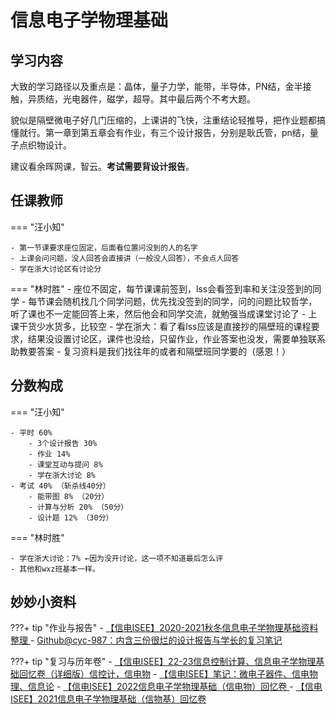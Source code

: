 # 信息电⼦学物理基础

## 学习内容
大致的学习路径以及重点是：晶体，量子力学，能带，半导体，PN结，金半接触，异质结，光电器件，磁学，超导。其中最后两个不考大题。

貌似是隔壁微电子好几门压缩的，上课讲的飞快，注重结论轻推导，把作业题都搞懂就行。第一章到第五章会有作业，有三个设计报告，分别是耿氏管，pn结，量子点织物设计。

建议看余晖网课，智云。**考试需要背设计报告**。

## 任课教师

=== "汪小知"

    - 第一节课要求座位固定，后面看位置问没到的人的名字
    - 上课会问问题，没人回答会直接讲（一般没人回答），不会点人回答
    - 学在浙大讨论区有讨论分

=== "林时胜"
    - 座位不固定，每节课课前签到，lss会看签到率和关注没签到的同学
    - 每节课会随机找几个同学问题，优先找没签到的同学，问的问题比较哲学，听了课也不一定能回答上来，然后他会和同学交流，就勉强当成课堂讨论了
    - 上课干货少水货多，比较空
    - 学在浙大：看了看lss应该是直接抄的隔壁班的课程要求，结果没设置讨论区，课件也没给，只留作业，作业答案也没发，需要单独联系助教要答案
    - 复习资料是我们找往年的或者和隔壁班同学要的（感恩！）

## 分数构成

=== "汪小知"

    - 平时 60%
        - 3个设计报告 30%
        - 作业 14%
        - 课堂互动与提问 8%
        - 学在浙大讨论 8%
    - 考试 40% （斩杀线40分）
        - 能带图 8% （20分）
        - 计算与分析 20% （50分）
        - 设计题 12% （30分）

=== "林时胜"

    - 学在浙大讨论：7% ←因为没开讨论，这一项不知道最后怎么评
    - 其他和wxz班基本一样。

## 妙妙小资料

???+ tip "作业与报告"
    - [【信电ISEE】2020-2021秋冬信息电子学物理基础资料整理 ](https://www.cc98.org/topic/5029113)
    - [Github@cyc-987：内含三份很烂的设计报告与学长的复习笔记](https://github.com/cyc-987/ZJU-ISEE-Res/tree/main/%E4%BF%A1%E7%94%B5%E7%89%A9)

???+ tip "复习与历年卷"
    - [【信电ISEE】22-23信息控制计算、信息电子学物理基础回忆卷（详细版）信控计，信电物](https://www.cc98.org/topic/5507707) 
    - [【信电ISEE】笔记：微电子器件、信电物理、信息论](https://www.cc98.org/topic/5025096)
    - [【信电ISEE】2022信息电子学物理基础（信电物）回忆卷 ](https://www.cc98.org/topic/5236919)
    - [【信电ISEE】2021信息电子学物理基础（信物基）回忆卷 ](https://www.cc98.org/topic/5027610)